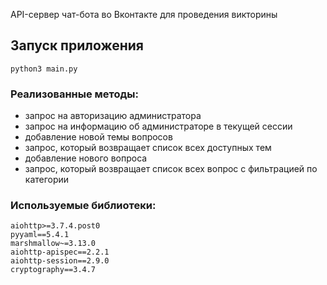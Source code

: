 API-сервер чат-бота во Вконтакте для проведения викторины
## Запуск приложения

```
python3 main.py
```


### Реализованные методы:
- запрос на авторизацию администратора
- запрос на информацию об администраторе в текущей сессии
- добавление новой темы вопросов
- запрос, который возвращает список всех доступных тем
- добавление нового вопроса
- запрос, который возвращает список всех вопрос с фильтрацией по категории

### Используемые библиотеки:
```
aiohttp>=3.7.4.post0
pyyaml==5.4.1
marshmallow~=3.13.0
aiohttp-apispec==2.2.1
aiohttp-session==2.9.0
cryptography==3.4.7
```

